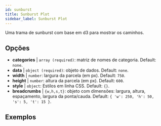 ```yaml
---
id: sunburst
title: Sunburst Plot
sidebar_label: Sunburst Plot
---
```


Uma trama de sunburst com base em d3 para mostrar os caminhos.

## Opções

* __categories__ | `array (required)`: matriz de nomes de categoria. Default: `none`.
* __data__ | `object (required)`: objeto de dados. Default: `none`.
* __width__ | `number`: largura da parcela (em px). Default: `750`.
* __height__ | `number`: altura da parcela (em px). Default: `600`.
* __style__ | `object`: Estilos em linha CSS. Default: `{}`.
* __breadcrumbs__ | `{w,h,s,t}`: objeto com dimensões: largura, altura, espaçamento, largura da ponta/cauda. Default: `{
  'w': 250,
  'h': 50,
  's': 5,
  't': 15
}`.


## Exemplos

```jsx live

```

